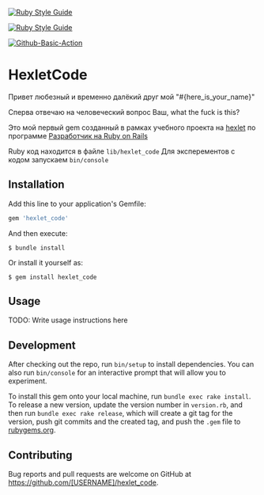 [![Ruby Style Guide](https://img.shields.io/badge/code_style-rubocop-brightgreen.svg)](https://github.com/rubocop/rubocop)

[![Ruby Style Guide](https://img.shields.io/badge/code_style-community-brightgreen.svg)](https://rubystyle.guide)

[![Github-Basic-Action](https://github.com/Liocha/rails-project-lvl1/workflows/Github-Basic-Action/badge.svg)](https://github.com/Liocha/rails-project-lvl1/actions)

# HexletCode

Привет любезный и временно далёкий друг мой "#{here_is_your_name}"

Сперва отвечаю на человеческий вопрос Ваш, what the fuck is this?

Это мой первый gem созданный в рамках учебного проекта на [hexlet](https://ru.hexlet.io/?ref=257626) по программе [Разработчик на Ruby on Rails](https://ru.hexlet.io/programs/rails?ref=257626)

Ruby код находится в файле `lib/hexlet_code`
Для эксперементов с кодом запускаем `bin/console`

## Installation

Add this line to your application's Gemfile:

```ruby
gem 'hexlet_code'
```

And then execute:

    $ bundle install

Or install it yourself as:

    $ gem install hexlet_code

## Usage

TODO: Write usage instructions here

## Development

After checking out the repo, run `bin/setup` to install dependencies. You can also run `bin/console` for an interactive prompt that will allow you to experiment.

To install this gem onto your local machine, run `bundle exec rake install`. To release a new version, update the version number in `version.rb`, and then run `bundle exec rake release`, which will create a git tag for the version, push git commits and the created tag, and push the `.gem` file to [rubygems.org](https://rubygems.org).

## Contributing

Bug reports and pull requests are welcome on GitHub at https://github.com/[USERNAME]/hexlet_code.
